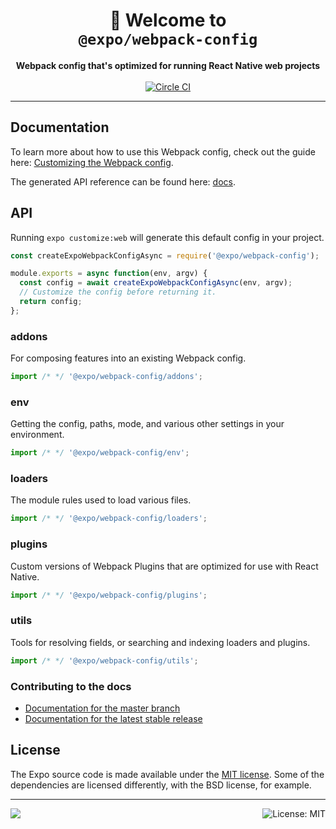 <!-- Title -->
<h1 align="center">
👋 Welcome to <br/><code>@expo/webpack-config</code>
</h1>

<!-- Header -->

<p align="center">
    <b>Webpack config that's optimized for running React Native web projects</b>
    <br/>
    <br/>
    <a aria-label="Circle CI" href="https://circleci.com/gh/expo/expo-cli/tree/master">
        <img alt="Circle CI" src="https://flat.badgen.net/circleci/github/expo/expo-cli?label=Circle%20CI&labelColor=555555&icon=circleci">
    </a>
</p>

---

## Documentation

To learn more about how to use this Webpack config, check out the guide here: [Customizing the Webpack config][docs].

The generated API reference can be found here: [docs](./docs).

## API

Running `expo customize:web` will generate this default config in your project.

```js
const createExpoWebpackConfigAsync = require('@expo/webpack-config');

module.exports = async function(env, argv) {
  const config = await createExpoWebpackConfigAsync(env, argv);
  // Customize the config before returning it.
  return config;
};
```

### addons

For composing features into an existing Webpack config.

```js
import /* */ '@expo/webpack-config/addons';
```

### env

Getting the config, paths, mode, and various other settings in your environment.

```js
import /* */ '@expo/webpack-config/env';
```

### loaders

The module rules used to load various files.

```js
import /* */ '@expo/webpack-config/loaders';
```

### plugins

Custom versions of Webpack Plugins that are optimized for use with React Native.

```js
import /* */ '@expo/webpack-config/plugins';
```

### utils

Tools for resolving fields, or searching and indexing loaders and plugins.

```js
import /* */ '@expo/webpack-config/utils';
```

### Contributing to the docs

- [Documentation for the master branch][docs-latest]
- [Documentation for the latest stable release][docs]

## License

The Expo source code is made available under the [MIT license](LICENSE). Some of the dependencies are licensed differently, with the BSD license, for example.

<!-- Footer -->

---

<p>
    <a aria-label="sponsored by expo" href="http://expo.io">
        <img src="https://img.shields.io/badge/Sponsored_by-Expo-4630EB.svg?style=for-the-badge&logo=EXPO&labelColor=000&logoColor=fff" target="_blank" />
    </a>
    <a aria-label="expo webpack-config is free to use" href="/LICENSE" target="_blank">
        <img align="right" alt="License: MIT" src="https://img.shields.io/badge/License-MIT-success.svg?style=for-the-badge&color=33CC12" target="_blank" />
    </a>
</p>

[docs]: https://docs.expo.io/versions/latest/guides/customizing-webpack/
[docs-latest]: https://github.com/expo/expo/blob/master/docs/pages/versions/unversioned/guides/customizing-webpack.md
